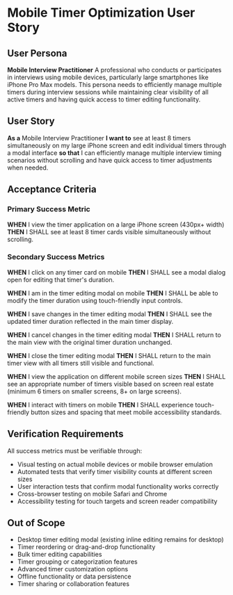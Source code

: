 # Mobile Timer Optimization User Story

## User Persona

**Mobile Interview Practitioner**
A professional who conducts or participates in interviews using mobile devices, particularly large smartphones like iPhone Pro Max models. This persona needs to efficiently manage multiple timers during interview sessions while maintaining clear visibility of all active timers and having quick access to timer editing functionality.

## User Story

**As a** Mobile Interview Practitioner
**I want to** see at least 8 timers simultaneously on my large iPhone screen and edit individual timers through a modal interface
**so that** I can efficiently manage multiple interview timing scenarios without scrolling and have quick access to timer adjustments when needed.

## Acceptance Criteria

### Primary Success Metric

**WHEN** I view the timer application on a large iPhone screen (430px+ width) **THEN** I SHALL see at least 8 timer cards visible simultaneously without scrolling.

### Secondary Success Metrics

**WHEN** I click on any timer card on mobile **THEN** I SHALL see a modal dialog open for editing that timer's duration.

**WHEN** I am in the timer editing modal on mobile **THEN** I SHALL be able to modify the timer duration using touch-friendly input controls.

**WHEN** I save changes in the timer editing modal **THEN** I SHALL see the updated timer duration reflected in the main timer display.

**WHEN** I cancel changes in the timer editing modal **THEN** I SHALL return to the main view with the original timer duration unchanged.

**WHEN** I close the timer editing modal **THEN** I SHALL return to the main timer view with all timers still visible and functional.

**WHEN** I view the application on different mobile screen sizes **THEN** I SHALL see an appropriate number of timers visible based on screen real estate (minimum 6 timers on smaller screens, 8+ on large screens).

**WHEN** I interact with timers on mobile **THEN** I SHALL experience touch-friendly button sizes and spacing that meet mobile accessibility standards.

## Verification Requirements

All success metrics must be verifiable through:

- Visual testing on actual mobile devices or mobile browser emulation
- Automated tests that verify timer visibility counts at different screen sizes
- User interaction tests that confirm modal functionality works correctly
- Cross-browser testing on mobile Safari and Chrome
- Accessibility testing for touch targets and screen reader compatibility

## Out of Scope

- Desktop timer editing modal (existing inline editing remains for desktop)
- Timer reordering or drag-and-drop functionality
- Bulk timer editing capabilities
- Timer grouping or categorization features
- Advanced timer customization options
- Offline functionality or data persistence
- Timer sharing or collaboration features
